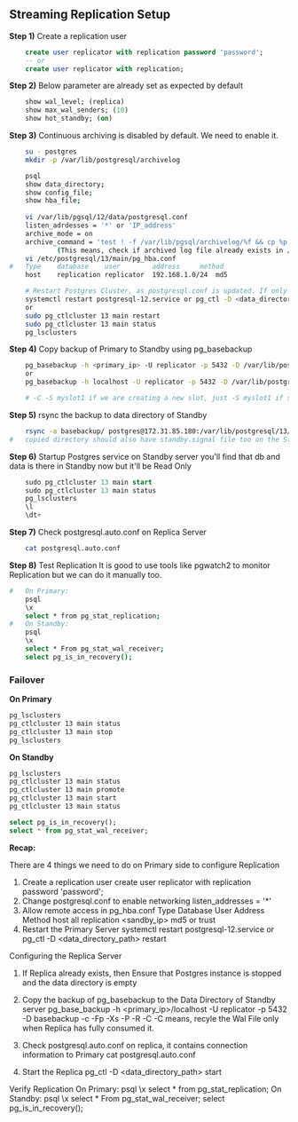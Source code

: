 ## Streaming Replication Setup
**Step 1)** Create a replication user
```sql
	create user replicator with replication password 'password';
	-- or
	create user replicator with replication;
```
**Step 2)** Below parameter are already set as expected by default
```sql
	show wal_level; (replica)
	show max_wal_senders; (10)
	show hot_standby; (on)
```
**Step 3)** Continuous archiving is disabled by default. We need to enable it.
```sh
	su - postgres
	mkdir -p /var/lib/postgresql/archivelog	

	psql
	show data_directory;
	show config_file;
	show hba_file;
	
	vi /var/lib/pgsql/12/data/postgresql.conf
	listen_adrdesses = '*' or 'IP_address'
	archive_mode = on
	archive_command = 'test ! -f /var/lib/pgsql/archivelog/%f && cp %p /var/lib/pgsql/archivelog/%f'
			(This means, check if archived log file already exists in /var/lib/pgsql/archivelog/, if not then copy it.)
	vi /etc/postgresql/13/main/pg_hba.conf
#	Type	database	user		address		method
	host	replication	replicator	192.168.1.0/24	md5

	# Restart Postgres Cluster, as postgresql.conf is updated. If only pg_hba.conf is updated, then only reload is enough.	
	systemctl restart postgresql-12.service or pg_ctl -D <data_directory_path> restart
	or
	sudo pg_ctlcluster 13 main restart
	sudo pg_ctlcluster 13 main status
	pg_lsclusters
```
**Step 4)** Copy backup of Primary to Standby using pg_basebackup
```sh
	pg_basebackup -h <primary_ip> -U replicator -p 5432 -D /var/lib/postgresql/basebackup -Fp -Xs -P -R -c fast -C -S myslot1
	or
	pg_basebackup -h localhost -U replicator -p 5432 -D /var/lib/postgresql/basebackup -c fast -C -S myslot1 -Fp -Xs -P -R

	# -C -S myslot1 if we are creating a new slot, just -S myslot1 if slot already exists.
```
**Step 5)** rsync the backup to data directory of Standby
```sh
	rsync -a basebackup/ postgres@172.31.85.180:/var/lib/postgresql/13/main/
#	copied directory should also have standby.signal file too on the Standby server
```
**Step 6)** Startup Postgres service on Standby server
	you'll find that db and data is there in Standby now but it'll be Read Only
```sql
	sudo pg_ctlcluster 13 main start
	sudo pg_ctlcluster 13 main status
	pg_lsclusters
	\l
	\dt+
```
**Step 7)** Check postgresql.auto.conf on Replica Server
```sh
	cat postgresql.auto.conf	
```
**Step 8)** Test Replication
	It is good to use tools like pgwatch2 to monitor Replication but we can do it manually too.
```sh
#	On Primary:
	psql
	\x
	select * from pg_stat_replication;
#	On Standby:
	psql
	\x
	select * From pg_stat_wal_receiver;
	select pg_is_in_recovery();
```

### Failover
**On Primary**
```sh
pg_lsclusters
pg_ctlcluster 13 main status
pg_ctlcluster 13 main stop
pg_lsclusters
```
**On Standby**
```sh
pg_lsclusters
pg_ctlcluster 13 main status
pg_ctlcluster 13 main promote
pg_ctlcluster 13 main start
pg_ctlcluster 13 main status
```
```sql
select pg_is_in_recovery();
select * from pg_stat_wal_receiver;
```

**Recap:**

There are 4 things we need to do on Primary side to configure Replication
1. Create a replication user 
create user replicator with replication password 'password';
2. Change postgresql.conf to enable networking
listen_addresses = '*'
3. Allow remote access in pg_hba.conf
Type 	Database 	User 			Address 	Method
host	all			replication		<sandby_ip>	md5 or trust
4. Restart the Primary Server
systemctl restart postgresql-12.service or pg_ctl -D <data_directory_path> restart

Configuring the Replica Server
1. If Replica already exists, then Ensure that Postgres instance is stopped and the data directory is empty

2. Copy the backup of pg_basebackup to the Data Directory of Standby server
	pg_base_backup -h <primary_ip>/localhost -U replicator -p 5432 -D basebackup -c -Fp -Xs -P -R -C
	-C means, recyle the Wal File only when Replica has fully consumed it.

3. Check postgresql.auto.conf on replica, it contains connection information to Primary
	cat postgresql.auto.conf

4. Start the Replica
	pg_ctl -D <data_directory_path> start	

Verify Replication
	On Primary:
	psql
	\x
	select * from pg_stat_replication;
	On Standby:
	psql
	\x
	select * From pg_stat_wal_receiver;
	select pg_is_in_recovery();